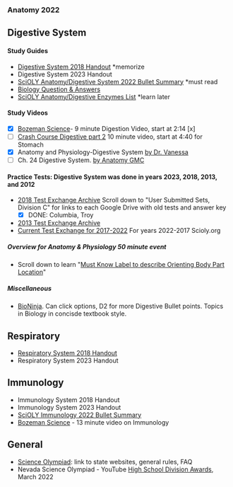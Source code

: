 ###  Anatomy 2022

## Digestive System
#### Study Guides
- [Digestive System 2018 Handout](https://www.soinc.org/sites/default/files/uploaded_files/2018_OVERVIEW_DIGESTIVE_SYSTEM_HANDOUT.pdf) *memorize
- Digestive System 2023 Handout
- [SciOLY Anatomy/Digestive System 2022 Bullet Summary](https://scioly.org/wiki/index.php/Anatomy/Digestive_System) *must read
- [Biology Question & Answers](https://www.biology-questions-and-answers.com/physiology-review.html)
- [SciOLY Anatomy/Digestive Enzymes List](https://scioly.org/wiki/index.php/Anatomy/Digestive_Secretion_List) *learn later

#### Study Videos
- [x] [Bozeman Science](https://youtu.be/nM5kMSjBrmw)- 9 minute Digestion Video, start at 2:14 [x]
- [ ] [Crash Course Digestive part 2](https://youtu.be/pqgcEIaXGME) 10 minute video, start at 4:40 for Stomach 
- [x] Anatomy and Physiology-Digestive System [by Dr. Vanessa](https://youtu.be/vq6Ez993j0Q) 
- [ ] Ch. 24 Digestive System. [by Anatomy GMC](https://youtu.be/fW1KTOk334s)

#### Practice Tests: Digestive System was done in years 2023, 2018, 2013, and 2012
- [2018 Test Exchange Archive](https://scioly.org/wiki/index.php/2018_Test_Exchange) 
  Scroll down to "User Submitted Sets, Division C" for links to each Google Drive with old tests and answer key 
    - [x] DONE: Columbia, Troy
- [2013 Test Exchange Archive](https://scioly.org/wiki/index.php/2013_Test_Exchange)
- [Current Test Exchange for 2017-2022](https://scioly.org/tests/)
   For years 2022-2017 Scioly.org 
   
##### Overview for Anatomy & Physiology 50 minute event
- Scroll down to learn "[Must Know Label to describe Orienting Body Part Location](https://scioly.org/wiki/index.php/Anatomy_and_Physiology)"

##### Miscellaneous
- [BioNinja](https://ib.bioninja.com.au/standard-level/topic-6-human-physiology/61-digestion-and-absorption/).  Can click options, D2 for more Digestive Bullet points.  Topics in Biology in concisde textbook style.

## Respiratory
- [Respiratory System 2018 Handout](https://www.soinc.org/sites/default/files/uploaded_files/2018_RESPIRATORY_SYSTEM_HANDOUT.pdf)
- Respiratory System 2023 Handout

## Immunology
- Immunology System 2018 Handout
- Immunology System 2023 Handout
- [SciOLY Immunology 2022 Bullet Summary](https://scioly.org/wiki/index.php/Anatomy/Immune_System)
- [Bozeman Science](https://youtu.be/z3M0vU3Dv8E) - 13 minute video on Immunology
## General
- [Science Olympiad](https://www.soinc.org): link to state websites, general rules, FAQ
- Nevada Science Olympiad - YouTube [High School Division Awards](https://youtu.be/ebq0a__sUOk), March 2022 

 



